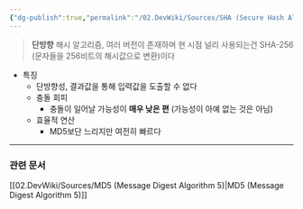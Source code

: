```yaml
---
{"dg-publish":true,"permalink":"/02.DevWiki/Sources/SHA (Secure Hash Algorithm)/","noteIcon":"","created":"2025-07-06T17:52:04.420+09:00","updated":"2025-08-16T14:56:57.608+09:00"}
---
```



> **단방향** 해시 알고리즘, 여러 버전이 존재하며 현 시점 널리 사용되는건 SHA-256 (문자들을 256비트의 해시값으로 변환)이다
* 특징
	* 단방향성, 결과값을 통해 입력값을 도출할 수 없다
	* 충돌 회피
		* 충돌이 일어날 가능성이 **매우 낮은 편** (가능성이 아예 없는 것은 아님)
	* 효율적 연산
		* MD5보단 느리지만 여전히 빠르다

---
### 관련 문서
[[02.DevWiki/Sources/MD5 (Message Digest Algorithm 5)\|MD5 (Message Digest Algorithm 5)]]
